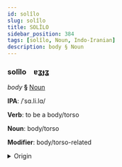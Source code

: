 ```yaml
---
id: solîlo
slug: solîlo
title: SOLÎLO
sidebar_position: 384
tags: [solîlo, Noun, Indo-Iranian]
description: body § Noun
---
```


### solîlo&emsp;<span kind="abugida">ɐʓɟʓ</span>

*body* **§** [Noun](../../tags/Noun)

**IPA**: /ˈsɑ.li.lɑ/

**Verb**: to be a body/torso

**Noun**: body/torso

**Modifier**: body/torso-related

<details>
    <summary>Origin</summary>
    Sanskrit शरीर śarīra [saˈrira]<br/>
    <em>Indo-Iranian Language Family</em>
</details>